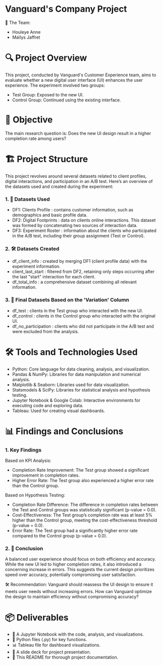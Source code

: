 # Vanguard's Company Project

👥 The Team:
- Houleye Anne
- Maïlys Jaffret
  

# 🔍 Project Overview

This project, conducted by Vanguard's Customer Experience team, aims to evaluate whether a new digital user interface (UI) enhances the user experience. The experiment involved two groups:
- Test Group: Exposed to the new UI.
- Control Group: Continued using the existing interface.
  
  
# 🎯 Objective
The main research question is: Does the new UI design result in a higher completion rate among users?


# 🏗️ Project Structure

This project revolves around several datasets related to client profiles, digital interactions, and participation in an A/B test. Here’s an overview of the datasets used and created during the experiment:

### 1. 📂 Datasets Used
- DF1: Clients Profile : contains customer information, such as demographics and basic profile data.
- DF2: Digital Footprints : data on clients online interactions. This dataset was formed by concatenating two sources of interaction data.
- DF3: Experiment Roster : information about the clients who participated in the A/B test, including their group assignment (Test or Control).
  
### 2. 🛠️ Datasets Created
- df_client_info : created by merging DF1 (client profile data) with the experiment information.
- client_last_start : filtered from DF2, retaining only steps occurring after the last "start" interaction for each client.
- df_total_info : a comprehensive dataset combining all relevant information.

### 3. 🔄 Final Datasets Based on the 'Variation' Column
- df_test : clients in the Test group who interacted with the new UI.
- df_control : clients in the Control group who interacted with the original UI.
- df_no_participation : clients who did not participate in the A/B test and were excluded from the analysis.
  


# 🛠️ Tools and Technologies Used

- Python: Core language for data cleaning, analysis, and visualization.
- Pandas & NumPy: Libraries for data manipulation and numerical analysis.
- Matplotlib & Seaborn: Libraries used for data visualization.
- Statsmodels & SciPy: Libraries for statistical analysis and hypothesis testing.
- Jupyter Notebook & Google Colab: Interactive environments for executing code and exploring data.
- Tableau: Used for creating visual dashboards.
  

# 📊 Findings and Conclusions

### 1. Key Findings
Based on KPI Analysis:
- Completion Rate Improvement: The Test group showed a significant improvement in completion rates.
- Higher Error Rate: The Test group also experienced a higher error rate than the Control group.


Based on Hypothesis Testing:
- Completion Rate Difference: The difference in completion rates between the Test and Control groups was statistically significant (p-value = 0.0).
- Cost-Effectiveness: The Test group’s completion rate was at least 5% higher than the Control group, meeting the cost-effectiveness threshold (p-value = 0.0).
- Error Rate: The Test group had a significantly higher error rate compared to the Control group (p-value = 0.0).
  
### 2. 📌 Conclusion
A balanced user experience should focus on both efficiency and accuracy. While the new UI led to higher completion rates, it also introduced a concerning increase in errors. This suggests the current design prioritizes speed over accuracy, potentially compromising user satisfaction.

🛠️ Recommendation: Vanguard should reassess the UI design to ensure it meets user needs without increasing errors. How can Vanguard optimize the design to maintain efficiency without compromising accuracy?

# 📦 Deliverables

- 📝 A Jupyter Notebook with the code, analysis, and visualizations.
- 🐍 Python files (.py) for key functions.
- 📊 Tableau file for dashboard visualizations.
- 📑 A slide deck for project presentation.
- 📄 This README for thorough project documentation.




